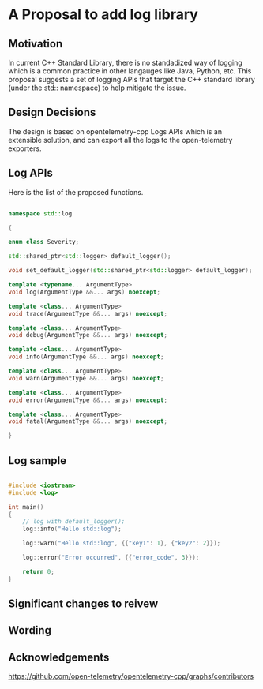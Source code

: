 # A Proposal to add log library

## Motivation

In current C++ Standard Library, there is no standadized way of logging which is a common practice in other langauges like Java, Python, etc. This proposal suggests a set of logging APIs that target the C++ standard library (under the std:: namespace) to help mitigate the issue.

## Design Decisions

The design is based on opentelemetry-cpp Logs APIs which is an extensible solution, and can export all the logs to the open-telemetry exporters.

## Log APIs

Here is the list of the proposed functions.

```cpp

namespace std::log

{

enum class Severity;

std::shared_ptr<std::logger> default_logger();

void set_default_logger(std::shared_ptr<std::logger> default_logger);

template <typename... ArgumentType>
void log(ArgumentType &&... args) noexcept;

template <class... ArgumentType>
void trace(ArgumentType &&... args) noexcept;

template <class... ArgumentType>
void debug(ArgumentType &&... args) noexcept;

template <class... ArgumentType>
void info(ArgumentType &&... args) noexcept;

template <class... ArgumentType>
void warn(ArgumentType &&... args) noexcept;

template <class... ArgumentType>
void error(ArgumentType &&... args) noexcept;

template <class... ArgumentType>
void fatal(ArgumentType &&... args) noexcept;

}

```

## Log sample

```cpp

#include <iostream>
#include <log>

int main()
{
    // log with default_logger();
    log::info("Hello std::log");

    log::warn("Hello std::log", {{"key1": 1}, {"key2": 2}});

    log::error("Error occurred", {{"error_code", 3}});

    return 0;
}

```

## Significant changes to reivew

## Wording

## Acknowledgements
https://github.com/open-telemetry/opentelemetry-cpp/graphs/contributors